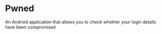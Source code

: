 # Pwned
An Android application that allows you to check whether your login details have been compromised
